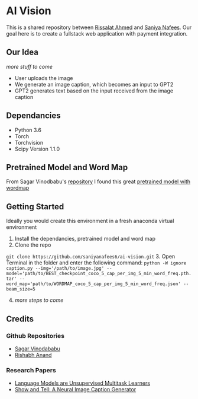 # AI Vision

This is a shared repository between [Rissalat Ahmed](https://github.com/rkapdi) and [Saniya Nafees](https://github.com/saniyanafees6). Our goal here is to create a fullstack web application with payment integration. 

## Our Idea
*more stuff to come*
* User uploads the image
* We generate an image caption, which becomes an input to GPT2
* GPT2 generates text based on the input received from the image caption



## Dependancies 
* Python 3.6
* Torch
* Torchvision
* Scipy Version 1.1.0

## Pretrained Model and Word Map
From Sagar Vinodbabu's [repository](https://github.com/sgrvinod/a-PyTorch-Tutorial-to-Image-Captioning) I found this great [pretrained model with wordmap](https://drive.google.com/drive/folders/189VY65I_n4RTpQnmLGj7IzVnOF6dmePC)

## Getting Started
Ideally you would create this environment in a fresh anaconda virtual environment
1. Install the dependancies, pretrained model and word map
2. Clone the repo

`git clone https://github.com/saniyanafees6/ai-vision.git`
3. Open Terminal in the folder and enter the following command:
`python -W ignore caption.py --img='/path/to/image.jpg' --model='path/to/BEST_checkpoint_coco_5_cap_per_img_5_min_word_freq.pth.tar' --word_map='path/to/WORDMAP_coco_5_cap_per_img_5_min_word_freq.json' --beam_size=5`

4. *more steps to come*

## Credits
### Github Repositories
* [Sagar Vinodababu](https://github.com/sgrvinod/a-PyTorch-Tutorial-to-Image-Captioning)
* [Rishabh Anand](https://github.com/rish-16/gpt2client)

### Research Papers
* [Language Models are Unsupervised Multitask Learners](https://d4mucfpksywv.cloudfront.net/better-language-models/language_models_are_unsupervised_multitask_learners.pdf)
* [Show and Tell: A Neural Image Caption Generator](https://arxiv.org/pdf/1411.4555.pdf)
